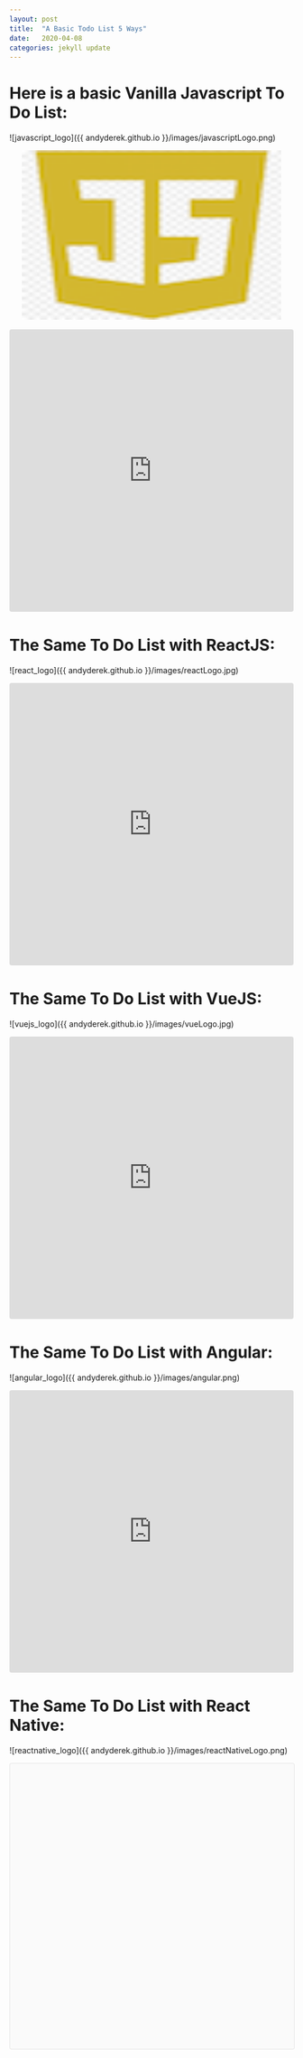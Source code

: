 ```yaml
---
layout: post
title:  "A Basic Todo List 5 Ways"
date:   2020-04-08 
categories: jekyll update
---
```


# Here is a basic Vanilla Javascript To Do List:
![javascript_logo]({{ andyderek.github.io }}/images/javascriptLogo.png)
<p align="center">
  <img width="460" height="300" src="https://github.com/andyderek/andyderek.github.io/blob/master/images/javascriptLogo.png">
</p>
<iframe
     src="https://codesandbox.io/embed/hopeful-beaver-kzof4?fontsize=14&hidenavigation=1&theme=dark"
     style="width:100%; height:500px; border:0; border-radius: 4px; overflow:hidden;"
     title="vanillaJSToDoList"
     allow="accelerometer; ambient-light-sensor; camera; encrypted-media; geolocation; gyroscope; hid; microphone; midi; payment; usb; vr"
     sandbox="allow-forms allow-modals allow-popups allow-presentation allow-same-origin allow-scripts"
   ></iframe>

# The Same To Do List with ReactJS:
![react_logo]({{ andyderek.github.io }}/images/reactLogo.jpg)
<iframe
     src="https://codesandbox.io/embed/reactjstodolist-oebg7?fontsize=14&hidenavigation=1&theme=dark"
     style="width:100%; height:500px; border:0; border-radius: 4px; overflow:hidden;"
     title="reactJSTodoList"
     allow="accelerometer; ambient-light-sensor; camera; encrypted-media; geolocation; gyroscope; hid; microphone; midi; payment; usb; vr"
     sandbox="allow-forms allow-modals allow-popups allow-presentation allow-same-origin allow-scripts"
   ></iframe>

# The Same To Do List with VueJS:
![vuejs_logo]({{ andyderek.github.io }}/images/vueLogo.jpg)
<iframe
     src="https://codesandbox.io/embed/vuejstodolist-30237?autoresize=1&fontsize=14&hidenavigation=1&moduleview=1&theme=dark"
     style="width:100%; height:500px; border:0; border-radius: 4px; overflow:hidden;"
     title="vuejstodolist"
     allow="accelerometer; ambient-light-sensor; camera; encrypted-media; geolocation; gyroscope; hid; microphone; midi; payment; usb; vr"
     sandbox="allow-forms allow-modals allow-popups allow-presentation allow-same-origin allow-scripts"
   ></iframe>

# The Same To Do List with Angular:
![angular_logo]({{ andyderek.github.io }}/images/angular.png)
<iframe
     src="https://codesandbox.io/embed/angulartodolist-gjuyr?fontsize=14&hidenavigation=1&theme=dark"
     style="width:100%; height:500px; border:0; border-radius: 4px; overflow:hidden;"
     title="angularTodoList"
     allow="accelerometer; ambient-light-sensor; camera; encrypted-media; geolocation; gyroscope; hid; microphone; midi; payment; usb; vr"
     sandbox="allow-forms allow-modals allow-popups allow-presentation allow-same-origin allow-scripts"
   ></iframe>
   
# The Same To Do List with React Native:
![reactnative_logo]({{ andyderek.github.io }}/images/reactNativeLogo.png)
<div data-snack-id="@andyderek/f4e891" data-snack-platform="web" data-snack-preview="true" data-snack-theme="light" style="overflow:hidden;background:#fafafa;border:1px solid rgba(0,0,0,.08);border-radius:4px;height:505px;width:100%"></div><script async src="https://snack.expo.io/embed.js"></script>
